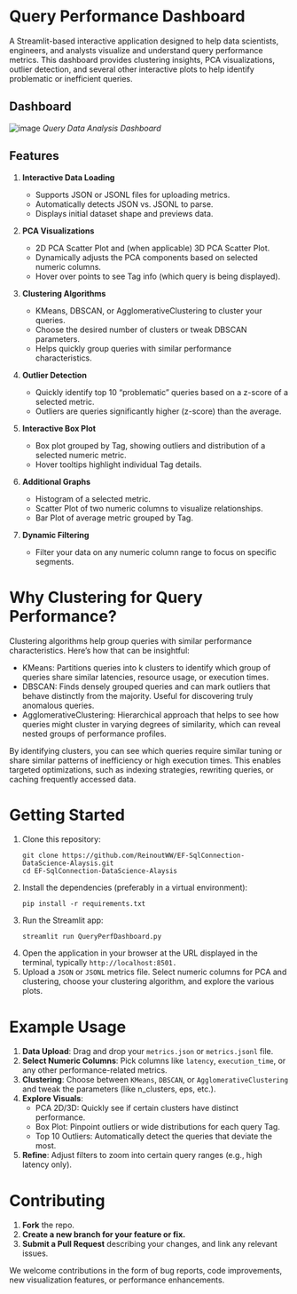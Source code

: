 
# Query Performance Dashboard
A Streamlit-based interactive application designed to help data scientists, engineers, and analysts visualize and understand query performance metrics. This dashboard provides clustering insights, PCA visualizations, outlier detection, and several other interactive plots to help identify problematic or inefficient queries.

## Dashboard

![image](https://github.com/user-attachments/assets/06285f33-eb6c-4941-a0e8-517d1542b8dc)
*Query Data Analysis Dashboard*

## Features

1. **Interactive Data Loading**
    - Supports JSON or JSONL files for uploading metrics.
    - Automatically detects JSON vs. JSONL to parse.
    - Displays initial dataset shape and previews data.

2. **PCA Visualizations**

    - 2D PCA Scatter Plot and (when applicable) 3D PCA Scatter Plot.
    - Dynamically adjusts the PCA components based on selected numeric columns.
    - Hover over points to see Tag info (which query is being displayed).

3. **Clustering Algorithms**

    - KMeans, DBSCAN, or AgglomerativeClustering to cluster your queries.
    - Choose the desired number of clusters or tweak DBSCAN parameters.
    - Helps quickly group queries with similar performance characteristics.

4. **Outlier Detection**

    - Quickly identify top 10 “problematic” queries based on a z-score of a selected metric.
    - Outliers are queries significantly higher (z-score) than the average.

5. **Interactive Box Plot**

    - Box plot grouped by Tag, showing outliers and distribution of a selected numeric metric.
    - Hover tooltips highlight individual Tag details.

6. **Additional Graphs**

    - Histogram of a selected metric.
    - Scatter Plot of two numeric columns to visualize relationships.
    - Bar Plot of average metric grouped by Tag.

7. **Dynamic Filtering**
    - Filter your data on any numeric column range to focus on specific segments.

# Why Clustering for Query Performance?

Clustering algorithms help group queries with similar performance characteristics. Here’s how that can be insightful:

- KMeans: Partitions queries into k clusters to identify which group of queries share similar latencies, resource usage, or execution times.
- DBSCAN: Finds densely grouped queries and can mark outliers that behave distinctly from the majority. Useful for discovering truly anomalous queries.
- AgglomerativeClustering: Hierarchical approach that helps to see how queries might cluster in varying degrees of similarity, which can reveal nested groups of performance profiles.

By identifying clusters, you can see which queries require similar tuning or share similar patterns of inefficiency or high execution times. This enables targeted optimizations, such as indexing strategies, rewriting queries, or caching frequently accessed data.

# Getting Started

1. Clone this repository:
   ```
   git clone https://github.com/ReinoutWW/EF-SqlConnection-DataScience-Alaysis.git
   cd EF-SqlConnection-DataScience-Alaysis
   ```
2. Install the dependencies (preferably in a virtual environment):
   ```
   pip install -r requirements.txt
   ```
3. Run the Streamlit app:
   ```
   streamlit run QueryPerfDashboard.py
   ```
4. Open the application in your browser at the URL displayed in the terminal, typically `http://localhost:8501.`
5. Upload a `JSON` or `JSONL` metrics file. Select numeric columns for PCA and clustering, choose your clustering algorithm, and explore the various plots.

# Example Usage

1. **Data Upload**: Drag and drop your `metrics.json` or `metrics.jsonl` file.
2. **Select Numeric Columns**: Pick columns like `latency`, `execution_time`, or any other performance-related metrics.
3. **Clustering**: Choose between `KMeans`, `DBSCAN`, or `AgglomerativeClustering` and tweak the parameters (like n_clusters, eps, etc.).
4. **Explore Visuals**:
    - PCA 2D/3D: Quickly see if certain clusters have distinct performance.
    - Box Plot: Pinpoint outliers or wide distributions for each query Tag.
    - Top 10 Outliers: Automatically detect the queries that deviate the most.
5. **Refine**: Adjust filters to zoom into certain query ranges (e.g., high latency only).

# Contributing

1. **Fork** the repo.
2. **Create a new branch for your feature or fix.**
3. **Submit a Pull Request** describing your changes, and link any relevant issues.

We welcome contributions in the form of bug reports, code improvements, new visualization features, or performance enhancements.
